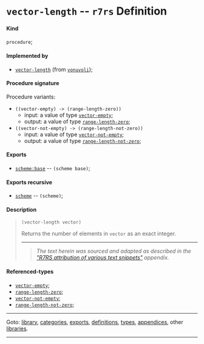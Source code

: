 

<a id='definition__r7rs__vector-length'></a>

# `vector-length` -- `r7rs` Definition


<a id='definition__r7rs__vector-length__kind'></a>

#### Kind

`procedure`;


<a id='definition__r7rs__vector-length__implemented-by'></a>

#### Implemented by

 * [`vector-length`](../../vonuvoli/definitions/vector-length.md#definition__vonuvoli__vector-length) (from [`vonuvoli`](../../vonuvoli/_index.md#library__vonuvoli));


<a id='definition__r7rs__vector-length__procedure-signature'></a>

#### Procedure signature

Procedure variants:
 * `((vector-empty) -> (range-length-zero))`
   * input: a value of type [`vector-empty`](../../r7rs/types/vector-empty.md#type__r7rs__vector-empty);
   * output: a value of type [`range-length-zero`](../../r7rs/types/range-length-zero.md#type__r7rs__range-length-zero);
 * `((vector-not-empty) -> (range-length-not-zero))`
   * input: a value of type [`vector-not-empty`](../../r7rs/types/vector-not-empty.md#type__r7rs__vector-not-empty);
   * output: a value of type [`range-length-not-zero`](../../r7rs/types/range-length-not-zero.md#type__r7rs__range-length-not-zero);


<a id='definition__r7rs__vector-length__exports'></a>

#### Exports

 * [`scheme:base`](../../r7rs/exports/scheme_3a_base.md#export__r7rs__scheme_3a_base) -- `(scheme base)`;


<a id='definition__r7rs__vector-length__exports-recursive'></a>

#### Exports recursive

 * [`scheme`](../../r7rs/exports/scheme.md#export__r7rs__scheme) -- `(scheme)`;


<a id='definition__r7rs__vector-length__description'></a>

#### Description

> ````
> (vector-length vector)
> ````
> 
> 
> Returns the number of elements in `vector` as an exact integer.
> 
> 
> ----
> > *The text herein was sourced and adapted as described in the ["R7RS attribution of various text snippets"](../../r7rs/appendices/attribution.md#appendix__r7rs__attribution) appendix.*


<a id='definition__r7rs__vector-length__referenced-types'></a>

#### Referenced-types

 * [`vector-empty`](../../r7rs/types/vector-empty.md#type__r7rs__vector-empty);
 * [`range-length-zero`](../../r7rs/types/range-length-zero.md#type__r7rs__range-length-zero);
 * [`vector-not-empty`](../../r7rs/types/vector-not-empty.md#type__r7rs__vector-not-empty);
 * [`range-length-not-zero`](../../r7rs/types/range-length-not-zero.md#type__r7rs__range-length-not-zero);

----

Goto: [library](../../r7rs/_index.md#library__r7rs), [categories](../../r7rs/categories/_index.md#toc__r7rs__categories), [exports](../../r7rs/exports/_index.md#toc__r7rs__exports), [definitions](../../r7rs/definitions/_index.md#toc__r7rs__definitions), [types](../../r7rs/types/_index.md#toc__r7rs__types), [appendices](../../r7rs/appendices/_index.md#toc__r7rs__appendices), other [libraries](../../_libraries.md#toc__libraries).

----

